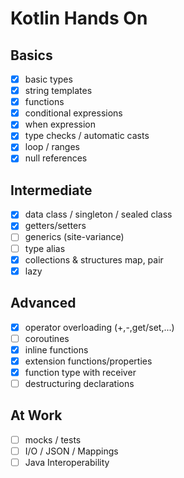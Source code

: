# Kotlin Hands On

## Basics
- [x] basic types
- [x] string templates
- [x] functions
- [x] conditional expressions
- [x] when expression
- [x] type checks / automatic casts
- [X] loop / ranges
- [x] null references

## Intermediate
- [x] data class / singleton / sealed class
- [x] getters/setters
- [ ] generics (site-variance)
- [ ] type alias
- [x] collections & structures map, pair
- [x] lazy

## Advanced
- [x] operator overloading (+,-,get/set,...)
- [ ] coroutines
- [x] inline functions
- [x] extension functions/properties
- [x] function type with receiver
- [ ] destructuring declarations

## At Work
- [ ] mocks / tests
- [ ] I/O / JSON / Mappings
- [ ] Java Interoperability
